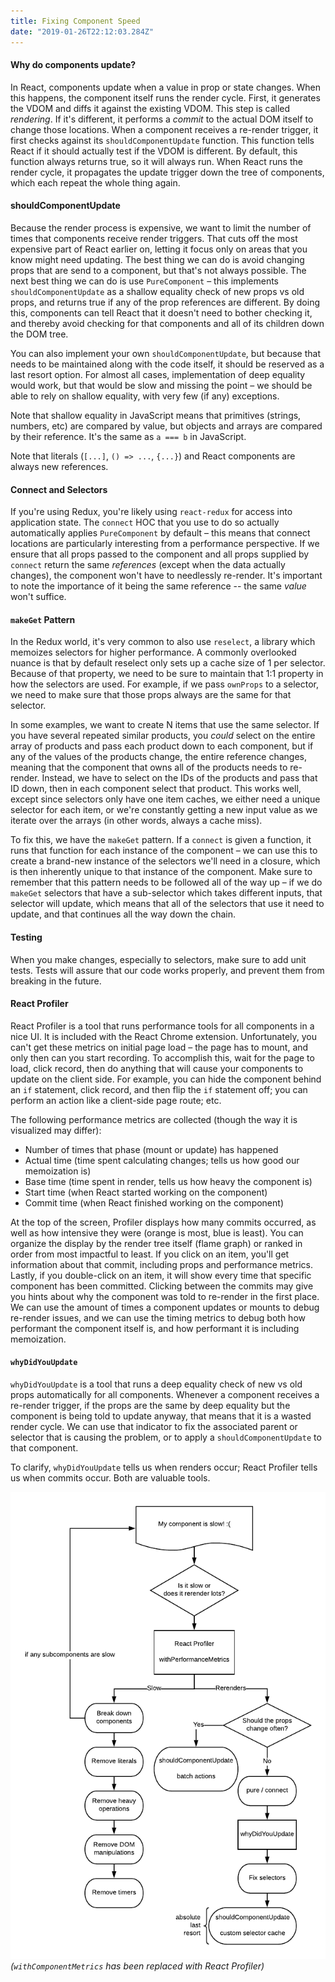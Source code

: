```yaml
---
title: Fixing Component Speed
date: "2019-01-26T22:12:03.284Z"
---
```


#### Why do components update?

In React, components update when a value in prop or state changes. When this happens, the component itself runs the render cycle. First, it generates the VDOM and diffs it against the existing VDOM. This step is called _rendering_. If it's different, it performs a *commit* to the actual DOM itself to change those locations. When a component receives a re-render trigger, it first checks against its `shouldComponentUpdate` function. This function tells React if it should actually test if the VDOM is different. By default, this function always returns true, so it will always run. When React runs the render cycle, it propagates the update trigger down the tree of components, which each repeat the whole thing again.

#### shouldComponentUpdate

Because the render process is expensive, we want to limit the number of times that components receive render triggers. That cuts off the most expensive part of React earlier on, letting it focus only on areas that you know might need updating. The best thing we can do is avoid changing props that are send to a component, but that's not always possible. The next best thing we can do is use `PureComponent` – this implements `shouldComponentUpdate` as a shallow equality check of new props vs old props, and returns true if any of the prop references are different. By doing this, components can tell React that it doesn't need to bother checking it, and thereby avoid checking for that components and all of its children down the DOM tree.

You can also implement your own `shouldComponentUpdate`, but because that needs to be maintained along with the code itself, it should be reserved as a last resort option. For almost all cases, implementation of deep equality would work, but that would be slow and missing the point – we should be able to rely on shallow equality, with very few (if any) exceptions.

Note that shallow equality in JavaScript means that primitives (strings, numbers, etc) are compared by value, but objects and arrays are compared by their reference. It's the same as `a === b` in JavaScript.

Note that literals (`[...]`, `() => ...`, `{...}`) and React components are always new references.

#### Connect and Selectors

If you're using Redux, you're likely using `react-redux` for access into application state. The `connect` HOC that you use to do so actually automatically applies `PureComponent` by default – this means that connect locations are particularly interesting from a performance perspective. If we ensure that all props passed to the component and all props supplied by `connect` return the same _references_ (except when the data actually changes), the component won't have to needlessly re-render. It's important to note the importance of it being the same reference -- the same _value_ won't suffice.

#### `makeGet` Pattern

In the Redux world, it's very common to also use `reselect`, a library which memoizes selectors for higher performance. A commonly overlooked nuance is that by default reselect only sets up a cache size of 1 per selector. Because of that property, we need to be sure to maintain that 1:1 property in how the selectors are used. For example, if we pass `ownProps` to a selector, we need to make sure that those props always are the same for that selector.

In some examples, we want to create N items that use the same selector. If you have several repeated similar products, you _could_ select on the entire array of products and pass each product down to each component, but if any of the values of the products change, the entire reference changes, meaning that the component that owns all of the products needs to re-render. Instead, we have to select on the IDs of the products and pass that ID down, then in each component select that product. This works well, except since selectors only have one item caches, we either need a unique selector for each item, or we're constantly getting a new input value as we iterate over the arrays (in other words, always a cache miss).

To fix this, we have the `makeGet` pattern. If a `connect` is given a function, it runs that function for each instance of the component – we can use this to create a brand-new instance of the selectors we'll need in a closure, which is then inherently unique to that instance of the component. Make sure to remember that this pattern needs to be followed all of the way up – if we do `makeGet` selectors that have a sub-selector which takes different inputs, that selector will update, which means that all of the selectors that use it need to update, and that continues all the way down the chain.

#### Testing

When you make changes, especially to selectors, make sure to add unit tests. Tests will assure that our code works properly, and prevent them from breaking in the future.

#### React Profiler

React Profiler is a tool that runs performance tools for all components in a nice UI. It is included with the React Chrome extension. Unfortunately, you can't get these metrics on initial page load – the page has to mount, and only then can you start recording. To accomplish this, wait for the page to load, click record, then do anything that will cause your components to update on the client side. For example, you can hide the component behind an `if` statement, click record, and then flip the `if` statement off; you can perform an action like a client-side page route; etc.

The following performance metrics are collected (though the way it is visualized may differ):

- Number of times that phase (mount or update) has happened
- Actual time (time spent calculating changes; tells us how good our memoization is)
- Base time (time spent in render, tells us how heavy the component is)
- Start time (when React started working on the component)
- Commit time (when React finished working on the component)

At the top of the screen, Profiler displays how many commits occurred, as well as how intensive they were (orange is most, blue is least). You can organize the display by the render tree itself (flame graph) or ranked in order from most impactful to least. If you click on an item, you'll get information about that commit, including props and performance metrics. Lastly, if you double-click on an item, it will show every time that specific component has been committed. Clicking between the commits may give you hints about why the component was told to re-render in the first place. We can use the amount of times a component updates or mounts to debug re-render issues, and we can use the timing metrics to debug both how performant the component itself is, and how performant it is including memoization.

#### `whyDidYouUpdate`

`whyDidYouUpdate` is a tool that runs a deep equality check of new vs old props automatically for all components. Whenever a component receives a re-render trigger, if the props are the same by deep equality but the component is being told to update anyway, that means that it is a wasted render cycle. We can use that indicator to fix the associated parent or selector that is causing the problem, or to apply a `shouldComponentUpdate` to that component.

To clarify, `whyDidYouUpdate` tells us when renders occur; React Profiler tells us when commits occur. Both are valuable tools.

![flow chart](flowchart.png "If you really have to distill it down...")
_(`withComponentMetrics` has been replaced with React Profiler)_
